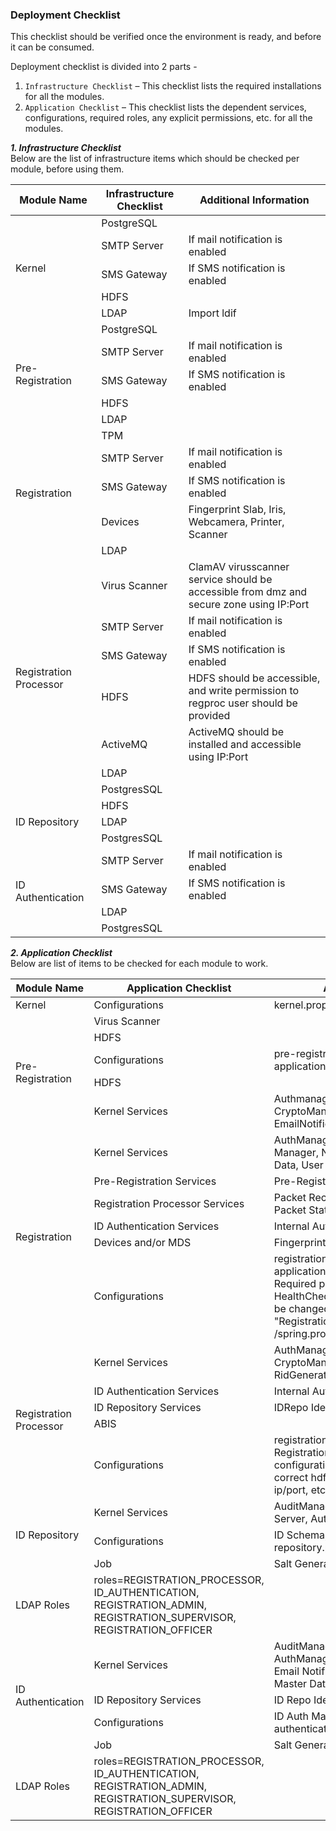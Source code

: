 
### Deployment Checklist
This checklist should be verified once the environment is ready, and before it can be consumed.

Deployment checklist is divided into 2 parts - 
 1. `Infrastructure Checklist` – This checklist lists the required installations for all the modules.
 2. `Application Checklist` – This checklist lists the dependent services, configurations, required roles, any explicit permissions, etc. for all the modules.

***1. Infrastructure Checklist***    
Below are the list of infrastructure items which should be checked per module, before using them.

<table>
    <thead>
        <tr>
            <th>Module Name</th>
            <th>Infrastructure Checklist</th>
            <th>Additional Information</th>
        </tr>
    </thead>
    <tbody>
        <tr>
            <td rowspan=5>Kernel</td>
            <td rowspan=1>PostgreSQL</td>
            <td></td>
        </tr>
        <tr>
            <td rowspan=1>SMTP Server</td>
            <td>If mail notification is enabled</td>
        </tr>
        <tr>
            <td rowspan=1>SMS Gateway</td>
            <td>If SMS notification is enabled</td>
        </tr>
        <tr>
            <td rowspan=1>HDFS</td>
            <td></td>
        </tr>
        <tr>
            <td rowspan=1>LDAP</td>
            <td>Import ldif</td>
        </tr>
       <tr>
            <td rowspan=5>Pre-Registration</td>
            <td rowspan=1>PostgreSQL</td>
            <td></td>
        </tr>
        <tr>
            <td rowspan=1>SMTP Server</td>
            <td>If mail notification is enabled</td>
        </tr>
        <tr>
            <td rowspan=1>SMS Gateway</td>
            <td>If SMS notification is enabled</td>
        </tr>
        <tr>
            <td rowspan=1>HDFS</td>
            <td></td>
        </tr>
        <tr>
            <td rowspan=1>LDAP</td>
            <td></td>
        </tr>
        <tr>
            <td rowspan=5>Registration</td>
            <td rowspan=1>TPM</td>
            <td></td>
        </tr>
        <tr>
            <td rowspan=1>SMTP Server</td>
            <td>If mail notification is enabled</td>
        </tr>
        <tr>
            <td rowspan=1>SMS Gateway</td>
            <td>If SMS notification is enabled</td>
        </tr>
        <tr>
            <td rowspan=1>Devices</td>
            <td>Fingerprint Slab, Iris, Webcamera, Printer, Scanner</td>
        </tr>
        <tr>
            <td rowspan=1>LDAP</td>
            <td></td>
        </tr>
     <tr>
            <td rowspan=7>Registration Processor</td>
            <td rowspan=1>Virus Scanner</td>
            <td>ClamAV virusscanner service should be accessible from dmz and secure zone using IP:Port</td>
        </tr>
        <tr>
            <td rowspan=1>SMTP Server</td>
            <td>If mail notification is enabled</td>
        </tr>
        <tr>
            <td rowspan=1>SMS Gateway</td>
            <td>If SMS notification is enabled</td>
        </tr>
        <tr>
            <td rowspan=1>HDFS</td>
            <td>HDFS should be accessible, and write permission to regproc user should be provided</td>
        </tr>
        <tr>
            <td rowspan=1>ActiveMQ</td>
            <td>ActiveMQ should be installed and accessible using IP:Port</td>
        </tr>
         <tr>
            <td rowspan=1>LDAP</td>
            <td></td>
        </tr>
         <tr>
            <td rowspan=1>PostgresSQL</td>
            <td></td>
        </tr>
       <tr>
            <td rowspan=3>ID Repository</td>
            <td rowspan=1>HDFS</td>
            <td></td>
        </tr>
        <tr>
            <td rowspan=1>LDAP</td>
            <td></td>
        </tr>
        <tr>
            <td rowspan=1>PostgresSQL</td>
            <td></td>
        </tr>
       <tr>
            <td rowspan=4>ID Authentication</td>
            <td rowspan=1>SMTP Server</td>
            <td>If mail notification is enabled</td>
        </tr>
        <tr>
            <td rowspan=1>SMS Gateway</td>
            <td>If SMS notification is enabled</td>
        </tr>
        <tr>
            <td rowspan=1>LDAP</td>
            <td></td>
        </tr>
        <tr>
            <td rowspan=1>PostgresSQL</td>
            <td></td>
        </tr>    
    </tbody>
</table>


***2. Application Checklist***     
Below are list of items to be checked for each module to work.    

<table>
    <thead>
        <tr>
            <th>Module Name</th>
            <th>Application Checklist</th>
            <th>Additional Information</th>
        </tr>
    </thead>
    <tbody>
        <tr>
            <td rowspan=1>Kernel</td>
            <td rowspan=1>Configurations</td>
            <td>kernel.properties, application.properties</td>
        </tr>
       <tr>
            <td rowspan=5>Pre-Registration</td>
            <td rowspan=1>Virus Scanner</td>
            <td></td>
        </tr>
        <tr>
            <td rowspan=1>HDFS</td>
            <td></td>
        </tr>
        <tr>
            <td rowspan=1>Configurations</td>
            <td>pre-registration.properties, application.properties</td>
        </tr>
        <tr>
            <td rowspan=1>HDFS</td>
            <td></td>
        </tr>
        <tr>
            <td rowspan=1>Kernel Services</td>
            <td>Authmanager, AuditManager, MasterData, CryptoManager, KeyManager, SmsNotifier, EmailNotifier, Config Server, OTPManager</td>
        </tr>
        <tr>
            <td rowspan=6>Registration</td>
            <td rowspan=1>Kernel Services</td>
            <td>AuthManager, Sync Data Service, Key Manager,  
Notification Manager, Master Data, User Salt Service,  
User Detail Service</td>
        </tr>
        <tr>
            <td rowspan=1>Pre-Registration Services</td>
            <td>Pre-Registration Sync Service</td>
        </tr>
        <tr>
            <td rowspan=1>Registration  
Processor Services</td>
            <td>Packet Receiver, Packet Sync Status, Packet Status</td>
        </tr>
        <tr>
            <td rowspan=1>ID Authentication Services</td>
            <td>Internal Authentication Service</td>
        </tr>
        <tr>
            <td rowspan=1>Devices and/or MDS</td>
            <td>Fingerprint/Iris/Webcamera/Printer/Scanner</td>
        </tr>
        <tr>
            <td rowspan=1>Configurations</td>
            <td>registration.properties, application.properties,  
spring.properties  
Required properties for library URL, HealthCheck URL, TPM availability needs to be changed in the file present at -  
"Registration-services/src/main/resources  
/spring.properties"</td>
        </tr>
     <tr>
            <td rowspan=5>Registration Processor</td>
            <td rowspan=1>Kernel Services</td>
            <td>AuthManager, AuditManager, MasterData,  
CryptoManager, KeyManager, Signature,  
RidGenerator, SmsNotifier, EmailNotifier</td>
        </tr>
        <tr>
            <td rowspan=1>ID Authentication Services</td>
            <td>Internal Authentication Service</td>
        </tr>
        <tr>
            <td rowspan=1>ID Repository Services</td>
            <td>IDRepo Identity and VID Services</td>
        </tr>
        <tr>
            <td rowspan=1>ABIS</td>
            <td></td>
        </tr>
        <tr>
            <td rowspan=1>Configurations</td>
            <td>registration-processor.properties,  
RegistrationProcessorAbis.json  
These configurations should be updated with correct hdfs, activemq, virusscanner ip/port, etc.</td>
        </tr>
       <tr>
            <td rowspan=3>ID Repository</td>
            <td rowspan=1>Kernel Services</td>
            <td>AuditManager, CryptoManager, Config Server, AuthManager</td>
        </tr>
        <tr>
            <td rowspan=1>Configurations</td>
            <td>ID Schema, VID Policy Schema, id-repository.properties</td>
        </tr>
        <tr>
            <td rowspan=1>Job</td>
            <td>Salt Generator</td>
        </tr>
        <tr>
            <td rowspan=1>LDAP Roles</td>
            <td>roles=REGISTRATION_PROCESSOR, ID_AUTHENTICATION, REGISTRATION_ADMIN, REGISTRATION_SUPERVISOR, REGISTRATION_OFFICER</td>
        </tr>
       <tr>
            <td rowspan=4>ID Authentication</td>
            <td rowspan=1>Kernel Services</td>
            <td>AuditManager, CryptoManager, AuthManager,  
Config Server, OTPManager, Email Notifier, SMS Notifier, Signature, Master Data, TokenID Generator</td>
        </tr>
        <tr>
            <td rowspan=1>ID Repository Services</td>
            <td>ID Repo Identity and VID Services</td>
        </tr>
        <tr>
            <td rowspan=1>Configurations</td>
            <td>ID Auth Mapping, id-authentication.properties</td>
        </tr>
        <tr>
            <td rowspan=1>Job</td>
            <td>Salt Generator</td>
        </tr>    
        <tr>
            <td rowspan=1>LDAP Roles</td>
            <td>roles=REGISTRATION_PROCESSOR, ID_AUTHENTICATION, REGISTRATION_ADMIN, REGISTRATION_SUPERVISOR, REGISTRATION_OFFICER</td>
        </tr>    
    </tbody>
</table>






